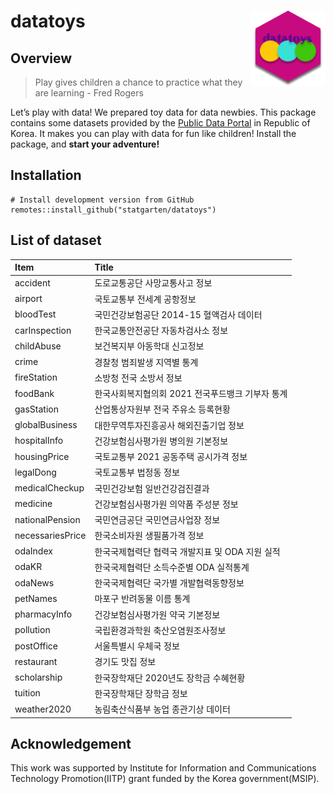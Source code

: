 
<!-- README.md is generated from README.Rmd. Please edit that file -->

# datatoys <img src="man/figures/logo.png" align="right" width="120" />

## Overview

> Play gives children a chance to practice what they are learning - Fred
> Rogers

Let’s play with data! We prepared toy data for data newbies. This
package contains some datasets provided by the [Public Data
Portal](https://data.go.kr) in Republic of Korea. It makes you can play
with data for fun like children! Install the package, and **start your
adventure!**

## Installation

    # Install development version from GitHub
    remotes::install_github("statgarten/datatoys")

## List of dataset

| Item             | Title                                            |
|:-----------------|:-------------------------------------------------|
| accident         | 도로교통공단 사망교통사고 정보                   |
| airport          | 국토교통부 전세계 공항정보                       |
| bloodTest        | 국민건강보험공단 2014-15 혈액검사 데이터         |
| carInspection    | 한국교통안전공단 자동차검사소 정보               |
| childAbuse       | 보건복지부 아동학대 신고정보                     |
| crime            | 경찰청 범죄발생 지역별 통계                      |
| fireStation      | 소방청 전국 소방서 정보                          |
| foodBank         | 한국사회복지협의회 2021 전국푸드뱅크 기부자 통계 |
| gasStation       | 산업통상자원부 전국 주유소 등록현황              |
| globalBusiness   | 대한무역투자진흥공사 해외진출기업 정보           |
| hospitalInfo     | 건강보험심사평가원 병의원 기본정보               |
| housingPrice     | 국토교통부 2021 공동주택 공시가격 정보           |
| legalDong        | 국토교통부 법정동 정보                           |
| medicalCheckup   | 국민건강보험 일반건강검진결과                    |
| medicine         | 건강보험심사평가원 의약품 주성분 정보            |
| nationalPension  | 국민연금공단 국민연금사업장 정보                 |
| necessariesPrice | 한국소비자원 생필품가격 정보                     |
| odaIndex         | 한국국제협력단 협력국 개발지표 및 ODA 지원 실적  |
| odaKR            | 한국국제협력단 소득수준별 ODA 실적통계           |
| odaNews          | 한국국제협력단 국가별 개발협력동향정보           |
| petNames         | 마포구 반려동물 이름 통계                        |
| pharmacyInfo     | 건강보험심사평가원 약국 기본정보                 |
| pollution        | 국립환경과학원 축산오염원조사정보                |
| postOffice       | 서울특별시 우체국 정보                           |
| restaurant       | 경기도 맛집 정보                                 |
| scholarship      | 한국장학재단 2020년도 장학금 수혜현황            |
| tuition          | 한국장학재단 장학금 정보                         |
| weather2020      | 농림축산식품부 농업 종관기상 데이터              |

## Acknowledgement

This work was supported by Institute for Information and Communications
Technology Promotion(IITP) grant funded by the Korea government(MSIP).
